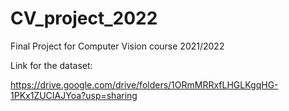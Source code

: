 # CV_project_2022
Final Project for Computer Vision course 2021/2022

Link for the dataset:

https://drive.google.com/drive/folders/1ORmMRRxfLHGLKgqHG-1PKx1ZUCIAJYoa?usp=sharing
